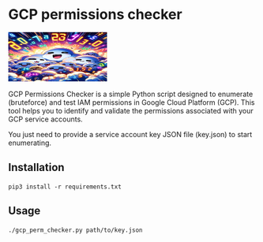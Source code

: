 
# GCP permissions checker


<img src="/static/clouds.jpg" width="200" height="100">

GCP Permissions Checker is a simple Python script designed to enumerate (bruteforce) and test IAM permissions in Google Cloud Platform (GCP). This tool helps you to identify and validate the permissions associated with your GCP service accounts.

You just need to provide a service account key JSON file (key.json) to start enumerating.


## Installation

    pip3 install -r requirements.txt

## Usage

    ./gcp_perm_checker.py path/to/key.json
